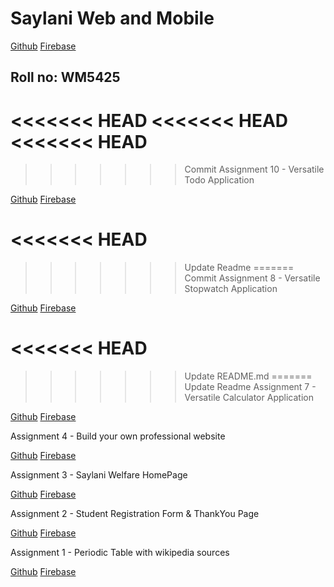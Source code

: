 # Saylani Web and Mobile

[Github](https://moazzamgodil.github.io/saylaniwebandmobile/)
[Firebase](https://moazzamwebmobile.web.app/)

## Roll no: WM5425

<<<<<<< HEAD
<<<<<<< HEAD
<<<<<<< HEAD
=======
>>>>>>> Commit
Assignment 10 - Versatile Todo Application

[Github](https://moazzamgodil.github.io/saylaniwebandmobile/Assignment10/index.html)
[Firebase](https://moazzamwebmobile.web.app/Assignment10/index.html)

<<<<<<< HEAD
=======
>>>>>>> Update Readme
=======
>>>>>>> Commit
Assignment 8 - Versatile Stopwatch Application

[Github](https://moazzamgodil.github.io/saylaniwebandmobile/Assignment8/index.html)
[Firebase](https://moazzamwebmobile.web.app/Assignment8/index.html)

<<<<<<< HEAD
=======
>>>>>>> Update README.md
=======
>>>>>>> Update Readme
Assignment 7 - Versatile Calculator Application

[Github](https://moazzamgodil.github.io/saylaniwebandmobile/Assignment7/index.html)
[Firebase](https://moazzamwebmobile.web.app/Assignment7/index.html)

Assignment 4 - Build your own professional website

[Github](https://moazzamgodil.github.io/saylaniwebandmobile/Assignment4/index.html)
[Firebase](https://moazzamwebmobile.web.app/Assignment4/index.html)

Assignment 3 - Saylani Welfare HomePage

[Github](https://moazzamgodil.github.io/saylaniwebandmobile/Assignment3/index.html)
[Firebase](https://moazzamwebmobile.web.app/Assignment3/index.html)

Assignment 2 - Student Registration Form & ThankYou Page

[Github](https://moazzamgodil.github.io/saylaniwebandmobile/Assignment2/index.html)
[Firebase](https://moazzamwebmobile.web.app/Assignment2/index.html)

Assignment 1 - Periodic Table with wikipedia sources

[Github](https://moazzamgodil.github.io/saylaniwebandmobile/Assignment1/index.html)
[Firebase](https://moazzamwebmobile.web.app/Assignment1/index.html)
